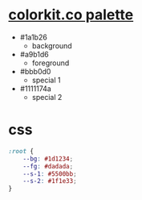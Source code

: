 # [colorkit.co palette](https://colorkit.co/palette/1a1b26-a9b1d6-bbb0d0-1111174a/)

- #1a1b26 
  - background
- #a9b1d6
  - foreground
- #bbb0d0
  - special 1
- #1111174a
  - special 2

# css
```css
:root {
    --bg: #1d1234;
    --fg: #dadada;
    --s-1: #5500bb;
    --s-2: #1f1e33;
}
```
